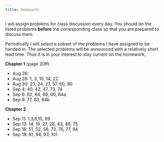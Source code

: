 ```yaml
---
title: Homework
---
```



I will assign problems for class discussion every day.  You should 
do the listed problems **before** the corresponding class so that you are prepared to
discuss them.

Periodically I will select a subset of the problems I have
assigned to be handed in.  The selected problems will be announced with a relatively short
lead time.  Thus it is in your interest to stay current on the homework.

**Chapter 1** (page 20ff)

- Aug 26: 
- Aug 28:  1, 3, 10, 14, 22
- Aug 30:  23, 24, 27,  57, 60, 80
- Sep  4:  40, 42, 47, 73, 74
- Sep  6:  62, 64, 68, 69, 84a
- Sep  9:  77, 83, 84b

**Chapter 2**

- Sep 11: 1,3,8,10, 99
- Sep 13: 14, 19, 27, 28, 43, 46, 75
- Sep 16: 51, 52, 58, 73, 76, 77, 94
- Sep 18: 81, 84, 93, 101
